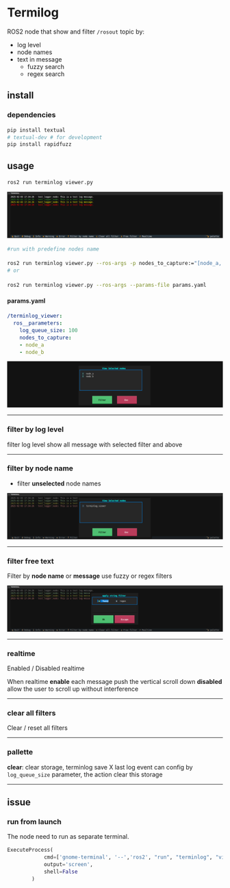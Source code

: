 # Termilog

ROS2 node that show and filter `/rosout` topic by:
- log level
- node names
- text in message
  - fuzzy search
  - regex search


## install
### dependencies

```bash
pip install textual
# textual-dev # for development
pip install rapidfuzz
```

## usage

```bash
ros2 run terminlog viewer.py
```

![alt text](images/terminlog.png)


```bash
#run with predefine nodes name

ros2 run terminlog viewer.py --ros-args -p nodes_to_capture:="[node_a, node_b]"
# or

ros2 run terminlog viewer.py --ros-args --params-file params.yaml
```

#### params.yaml
```yaml title="params.yaml"
/terminlog_viewer:
  ros__parameters:
    log_queue_size: 100
    nodes_to_capture:
    - node_a
    - node_b
```

![alt text](images/terminlog_with_predefine_name.png)

---

### filter by log level
filter log level show all message with selected filter and above

---

### filter by node name
- filter **unselected** node names

![alt text](images/filter_by_node_name.png)

---

### filter free text

Filter by **node name** or **message**
use fuzzy or regex filters

![alt text](images/free_text_filter.png)

---

### realtime
Enabled / Disabled realtime

When realtime **enable** each message push the vertical scroll down
**disabled** allow the user to scroll up without interference

---

### clear all filters

Clear / reset all filters

---

### pallette

**clear**: clear storage, terminlog save X last log event can config by `log_queue_size` parameter, the action clear this storage


---

## issue

### run from launch
The node need to run as separate terminal.

```python
ExecuteProcess(
            cmd=['gnome-terminal', '--','ros2', "run", "terminlog", "viewer.py"],
            output='screen',
            shell=False 
        )
```